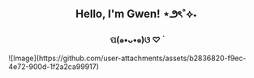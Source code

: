 <h2 align="center">Hello, I'm Gwen! ⋆౨ৎ˚⟡˖  </h2>
<h3 align="center">ପ(๑•ᴗ•๑)ଓ ♡ ࣪</h3>
![Image](https://github.com/user-attachments/assets/b2836820-f9ec-4e72-900d-1f2a2ca99917)

